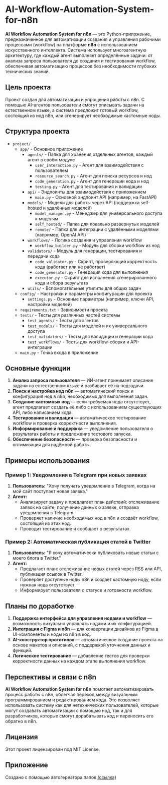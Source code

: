 # AI-Workflow-Automation-System-for-n8n

**AI Workflow Automation System for n8n** — это Python-приложение, предназначенное для автоматизации создания и управления рабочими процессами (workflow) на платформе **n8n** с использованием искусственного интеллекта. Система использует многоагентную архитектуру, где каждый агент выполняет определённые задачи: от анализа запроса пользователя до создания и тестирования workflow, обеспечивая автоматизацию процессов без необходимости глубоких технических знаний.

## Цель проекта

Проект создан для автоматизации и упрощения работы с n8n. С помощью AI-агентов пользователи смогут описывать задачи на естественном языке, а система предложит готовый workflow, состоящий из нод n8n, или сгенерирует необходимые кастомные ноды.

## Структура проекта

- `project/`
  - `app/` - Основное приложение
    - `agents/` - Папка для хранения отдельных агентов, каждый агент в своём модуле
      - `user_interaction.py` - Агент для взаимодействия с пользователем
      - `resource_search.py` - Агент для поиска ресурсов и нод
      - `code_generation.py` - Агент для генерации кода и нод
      - `testing.py` - Агент для тестирования и валидации
    - `api/` - Эндпоинты для взаимодействия с приложением
      - `main.py` - Основной эндпоинт API (например, на FastAPI)
    - `models/` - Модели для работы через API (поддержка self-hosted и удалённых моделей)
      - `model_manager.py` - Менеджер для универсального доступа к моделям
      - `self_hosted/` - Папка для локально развернутых моделей
      - `remote/` - Папка для интеграции с удалёнными моделями (например, OpenAI API)
    - `workflows/` - Логика создания и управления workflow
      - `workflow_builder.py` - Модуль для сборки workflow из нод
    - `validators/` - Модуль для генерации, тестирования и передачи кода
      - `code_validator.py` - Скрипт, проверяющий корректность кода (работает или не работает)
      - `code_generator.py` - Генерация кода для выполнения
      - `executor.py` - Скрипт для исполнения сгенерированного кода и сбора результата
    - `utils/` - Вспомогательные утилиты для общих задач
  - `config/` - Настройки и параметры конфигурации для проекта
    - `settings.py` - Основные параметры (например, ключи API, настройки моделей)
  - `requirements.txt` - Зависимости проекта
  - `tests/` - Тесты для различных частей системы
    - `test_agents/` - Тесты для агентов
    - `test_models/` - Тесты для моделей и их универсального доступа
    - `test_validators/` - Тесты для валидации и генерации кода
    - `test_workflows/` - Тесты для workflow-сборки и API-интеграции
  - `main.py` - Точка входа в приложение


## Основные функции

1. **Анализ запроса пользователя** — ИИ-агент принимает описание задачи на естественном языке и разбивает её на подзадачи.
2. **Поиск и настройка нод n8n** — автоматический поиск и конфигурация нод в n8n, необходимых для выполнения задач.
3. **Создание кастомных нод** — если требуемая нода отсутствует, агент предлагает создать её либо с использованием существующих API, либо написанием кода.
4. **Тестирование и валидация** — автоматическое тестирование workflow и проверка корректности выполнения.
5. **Информирование и поддержка** — уведомление пользователя о результатах работы и предложение тестового запуска.
6. **Обеспечение безопасности** — проверка безопасности и оптимизация для надёжной работы.

## Примеры использования

### Пример 1: Уведомления в Telegram при новых заявках

1. **Пользователь:** "Хочу получать уведомление в Telegram, когда на мой сайт поступает новая заявка."
2. **Агент:**
   - Анализирует задачу и предлагает план действий: отслеживание заявок на сайте, получение данных о заявке, отправка уведомления в Telegram.
   - Проверяет наличие необходимых нод в n8n и создаёт workflow, состоящий из этих нод.
   - Проводит тестирование и сообщает о результатах.

### Пример 2: Автоматическая публикация статей в Twitter

1. **Пользователь:** "Я хочу автоматически публиковать новые статьи с моего блога в Twitter."
2. **Агент:**
   - Предлагает план: отслеживание новых статей через RSS или API, публикация ссылок в Twitter.
   - Проверяет доступные ноды n8n и создаёт кастомную ноду, если нужная нода отсутствует.
   - Информирует пользователя о статусе и готовности workflow.

## Планы по доработке

1. **Поддержка интерфейса для управления нодами и workflow** — возможность визуально управлять нодами и их конфигурацией.
2. **Интеграция с Figma и n8n** — для конвертации дизайнов из Figma в UI-компоненты и ноды из n8n в код.
3. **AI-конструктор прототипов** — автоматическое создание проекта на основе макетов и описаний, с поддержкой уточнения данных и функций.
4. **Логическое тестирование** — добавление тестов для проверки корректности данных на каждом этапе выполнения workflow.

## Перспективы и связи с n8n

**AI Workflow Automation System for n8n** помогает автоматизировать процесс работы с n8n, облегчая переход между визуальным программированием и редактированием кода. Это позволяет использовать систему как для нетехнических пользователей, которые могут создавать автоматизации с помощью нод, так и для разработчиков, которые смогут дорабатывать код и переносить его обратно в n8n.

## Лицензия

Этот проект лицензирован под MIT License.

## Приложение
Создано с помощью автогереатора папок [(ссылка)]([url](https://github.com/Topleess/ai-project-structure-generator))

